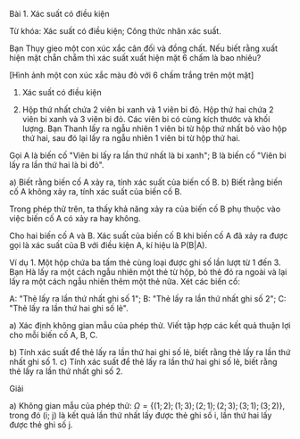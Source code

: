 Bài 1. Xác suất có điều kiện

Từ khóa: Xác suất có điều kiện; Công thức nhân xác suất.

Bạn Thụy gieo một con xúc xắc cân đối và đồng chất. Nếu biết rằng xuất hiện mặt chẵn chẵm thì xác suất xuất hiện mặt 6 chấm là bao nhiêu?

[Hình ảnh một con xúc xắc màu đỏ với 6 chấm trắng trên một mặt]

1. Xác suất có điều kiện

1. Hộp thứ nhất chứa 2 viên bi xanh và 1 viên bi đỏ. Hộp thứ hai chứa 2 viên bi xanh và 3 viên bi đỏ. Các viên bi có cùng kích thước và khối lượng. Bạn Thanh lấy ra ngẫu nhiên 1 viên bi từ hộp thứ nhất bỏ vào hộp thứ hai, sau đó lại lấy ra ngẫu nhiên 1 viên bi từ hộp thứ hai.

Gọi A là biến cố "Viên bi lấy ra lần thứ nhất là bi xanh";
    B là biến cố "Viên bi lấy ra lần thứ hai là bi đỏ".

a) Biết rằng biến cố A xảy ra, tính xác suất của biến cố B.
b) Biết rằng biến cố A không xảy ra, tính xác suất của biến cố B.

Trong phép thử trên, ta thấy khả năng xảy ra của biến cố B phụ thuộc vào việc biến cố A có xảy ra hay không.

Cho hai biến cố A và B. Xác suất của biến cố B khi biến cố A đã xảy ra được gọi là xác suất của B với điều kiện A, kí hiệu là P(B|A).

Ví dụ 1. Một hộp chứa ba tấm thẻ cùng loại được ghi số lần lượt từ 1 đến 3. Bạn Hà lấy ra một cách ngẫu nhiên một thẻ từ hộp, bỏ thẻ đó ra ngoài và lại lấy ra một cách ngẫu nhiên thêm một thẻ nữa. Xét các biến cố:

A: "Thẻ lấy ra lần thứ nhất ghi số 1";
B: "Thẻ lấy ra lần thứ nhất ghi số 2";
C: "Thẻ lấy ra lần thứ hai ghi số lẻ".

a) Xác định không gian mẫu của phép thử. Viết tập hợp các kết quả thuận lợi cho mỗi biến cố A, B, C.

b) Tính xác suất để thẻ lấy ra lần thứ hai ghi số lẻ, biết rằng thẻ lấy ra lần thứ nhất ghi số 1.
c) Tính xác suất để thẻ lấy ra lần thứ hai ghi số lẻ, biết rằng thẻ lấy ra lần thứ nhất ghi số 2.

Giải

a) Không gian mẫu của phép thử:
   $\Omega = \{(1; 2); (1; 3); (2; 1); (2; 3); (3; 1); (3; 2)\}$,
trong đó (i; j) là kết quả lần thứ nhất lấy được thẻ ghi số i, lần thứ hai lấy được thẻ ghi số j.